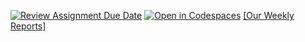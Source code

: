 [![Review Assignment Due Date](https://classroom.github.com/assets/deadline-readme-button-22041afd0340ce965d47ae6ef1cefeee28c7c493a6346c4f15d667ab976d596c.svg)](https://classroom.github.com/a/5B2kjQgB)
[![Open in Codespaces](https://classroom.github.com/assets/launch-codespace-2972f46106e565e64193e422d61a12cf1da4916b45550586e14ef0a7c637dd04.svg)](https://classroom.github.com/open-in-codespaces?assignment_repo_id=16697343)
[[Our Weekly Reports]](https://docs.google.com/presentation/d/10oHYQO_6xKoBUwoIBt39z_MVVeap7mzfnjdlgysNk8c/edit#slide=id.g30d875e4638_0_48)
